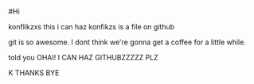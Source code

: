 #Hi

konflikzxs
this  i can haz konfikzs is a file on github

git is so awesome. I dont think we're gonna get a coffee for a little while. 

told you
OHAI! I CAN HAZ GITHUBZZZZZ PLZ


K THANKS BYE


